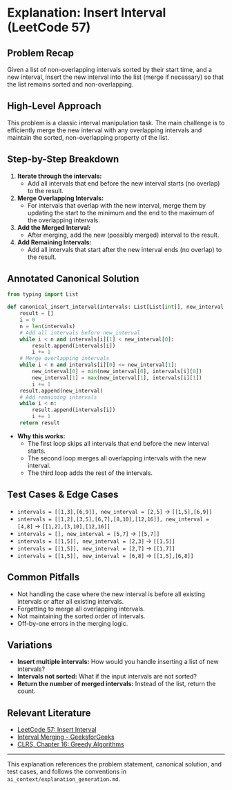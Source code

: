 # Explanation: Insert Interval (LeetCode 57)

## Problem Recap
Given a list of non-overlapping intervals sorted by their start time, and a new interval, insert the new interval into the list (merge if necessary) so that the list remains sorted and non-overlapping.

## High-Level Approach
This problem is a classic interval manipulation task. The main challenge is to efficiently merge the new interval with any overlapping intervals and maintain the sorted, non-overlapping property of the list.

## Step-by-Step Breakdown
1. **Iterate through the intervals:**
   - Add all intervals that end before the new interval starts (no overlap) to the result.
2. **Merge Overlapping Intervals:**
   - For intervals that overlap with the new interval, merge them by updating the start to the minimum and the end to the maximum of the overlapping intervals.
3. **Add the Merged Interval:**
   - After merging, add the new (possibly merged) interval to the result.
4. **Add Remaining Intervals:**
   - Add all intervals that start after the new interval ends (no overlap) to the result.

## Annotated Canonical Solution
```python
from typing import List

def canonical_insert_interval(intervals: List[List[int]], new_interval: List[int]) -> List[List[int]]:
    result = []
    i = 0
    n = len(intervals)
    # Add all intervals before new_interval
    while i < n and intervals[i][1] < new_interval[0]:
        result.append(intervals[i])
        i += 1
    # Merge overlapping intervals
    while i < n and intervals[i][0] <= new_interval[1]:
        new_interval[0] = min(new_interval[0], intervals[i][0])
        new_interval[1] = max(new_interval[1], intervals[i][1])
        i += 1
    result.append(new_interval)
    # Add remaining intervals
    while i < n:
        result.append(intervals[i])
        i += 1
    return result
```
- **Why this works:**
  - The first loop skips all intervals that end before the new interval starts.
  - The second loop merges all overlapping intervals with the new interval.
  - The third loop adds the rest of the intervals.

## Test Cases & Edge Cases
- `intervals = [[1,3],[6,9]], new_interval = [2,5]` → `[[1,5],[6,9]]`
- `intervals = [[1,2],[3,5],[6,7],[8,10],[12,16]], new_interval = [4,8]` → `[[1,2],[3,10],[12,16]]`
- `intervals = [], new_interval = [5,7]` → `[[5,7]]`
- `intervals = [[1,5]], new_interval = [2,3]` → `[[1,5]]`
- `intervals = [[1,5]], new_interval = [2,7]` → `[[1,7]]`
- `intervals = [[1,5]], new_interval = [6,8]` → `[[1,5],[6,8]]`

## Common Pitfalls
- Not handling the case where the new interval is before all existing intervals or after all existing intervals.
- Forgetting to merge all overlapping intervals.
- Not maintaining the sorted order of intervals.
- Off-by-one errors in the merging logic.

## Variations
- **Insert multiple intervals:** How would you handle inserting a list of new intervals?
- **Intervals not sorted:** What if the input intervals are not sorted?
- **Return the number of merged intervals:** Instead of the list, return the count.

## Relevant Literature
- [LeetCode 57: Insert Interval](https://leetcode.com/problems/insert-interval/)
- [Interval Merging - GeeksforGeeks](https://www.geeksforgeeks.org/merging-intervals/)
- [CLRS, Chapter 16: Greedy Algorithms](https://mitpress.mit.edu/9780262046305/introduction-to-algorithms/)

---
This explanation references the problem statement, canonical solution, and test cases, and follows the conventions in `ai_context/explanation_generation.md`. 